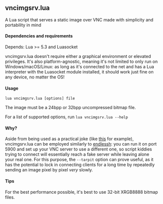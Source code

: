 ## vncimgsrv.lua

A Lua script that serves a static image over VNC made with simplicity and portability in mind

#### Dependencies and requirements
Depends: Lua >= 5.3 and Luasocket

vncimgsrv.lua doesn't require either a graphical environment or elevated privileges. It's also platform-agnostic, meaning it's not limited to only run on Windows/macOS/Linux: as long as it's connected to the net and has a Lua interpreter with the Luasocket module installed, it should work just fine on any device, no matter the OS!

#### Usage
```
lua vncimgsrv.lua [options] file
```
The image must be a 24bpp or 32bpp uncompressed bitmap file.

For a list of supported options, run ```lua vncimgsrv.lua --help```

#### Why?
Aside from being used as a practical joke (like [this](https://fedi.computernewb.com/@vncresolver/113144775166399068) for example), vncimgsrv.lua can be employed similarly to [endlessh](https://github.com/skeeto/endlessh): you can run it on port 5900 and set up your VNC server to use a different one, so script kiddies trying to connect will essentially reach a fake server while leaving alone your real one. For this purpose, the ```--tarpit``` option can prove useful, as it has the potential to lock in connecting clients for a long time by repeatedly sending an image pixel by pixel *very* slowly.

#### Tips
For the best performance possible, it's best to use 32-bit XRGB8888 bitmap files.

